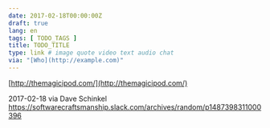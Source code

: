 ```yaml
---
date: 2017-02-18T00:00:00Z
draft: true
lang: en
tags: [ TODO_TAGS ]
title: TODO_TITLE
type: link # image quote video text audio chat
via: "[Who](http://example.com)"
---
```



[http://themagicipod.com/](http://themagicipod.com/)

2017-02-18 via Dave Schinkel
https://softwarecraftsmanship.slack.com/archives/random/p1487398311000396
